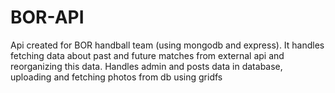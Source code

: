 # BOR-API
Api created for BOR handball team (using mongodb and express). 
It handles fetching data about past and future matches from external api and reorganizing this data. 
Handles admin and posts data in database, uploading and fetching photos from db using gridfs
